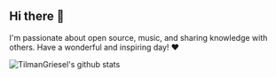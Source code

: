 ## Hi there 👋

I'm passionate about open source, music, and sharing knowledge with others. Have a wonderful and inspiring day! ❤️

![TilmanGriesel's github stats](https://github-readme-stats.vercel.app/api?username=TilmanGriesel)

<!--
**TilmanGriesel/TilmanGriesel** is a ✨ _special_ ✨ repository because its `README.md` (this file) appears on your GitHub profile.

Here are some ideas to get you started:

- 🔭 I’m currently working on ...
- 🌱 I’m currently learning ...
- 👯 I’m looking to collaborate on ...
- 🤔 I’m looking for help with ...
- 💬 Ask me about ...
- 📫 How to reach me: ...
- 😄 Pronouns: ...
- ⚡ Fun fact: ...
-->

